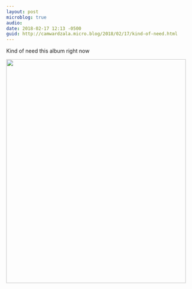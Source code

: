 ```yaml
---
layout: post
microblog: true
audio: 
date: 2018-02-17 12:13 -0500
guid: http://camwardzala.micro.blog/2018/02/17/kind-of-need.html
---
```

Kind of need this album right now

<img src="http://www.camwardzala.com/uploads/2018/807f8e4736.jpg" width="480" height="600" />
